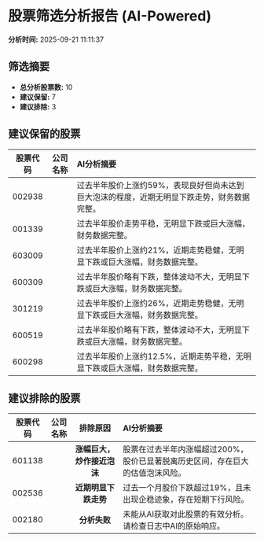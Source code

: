 # 股票筛选分析报告 (AI-Powered)

**分析时间:** 2025-09-21 11:11:37

## 筛选摘要

- **总分析股票数:** 10
- **建议保留:** 7
- **建议排除:** 3

## 建议保留的股票

| 股票代码 | 公司名称 | AI分析摘要 |
|:---:|:---:|:---|
| 002938 |  | 过去半年股价上涨约59%，表现良好但尚未达到巨大泡沫的程度，近期无明显下跌走势，财务数据完整。 |
| 001339 |  | 过去半年股价走势平稳，无明显下跌或巨大涨幅，财务数据完整。 |
| 603009 |  | 过去半年股价上涨约21%，近期走势稳健，无明显下跌或巨大涨幅，财务数据完整。 |
| 600309 |  | 过去半年股价略有下跌，整体波动不大，无明显下跌或巨大涨幅，财务数据完整。 |
| 301219 |  | 过去半年股价上涨约26%，近期走势稳健，无明显下跌或巨大涨幅，财务数据完整。 |
| 600519 |  | 过去半年股价略有下跌，整体波动不大，无明显下跌或巨大涨幅，财务数据完整。 |
| 600298 |  | 过去半年股价上涨约12.5%，近期走势平稳，无明显下跌或巨大涨幅，财务数据完整。 |

## 建议排除的股票

| 股票代码 | 公司名称 | 排除原因 | AI分析摘要 |
|:---:|:---:|:---:|:---|
| 601138 |  | **涨幅巨大，炒作接近泡沫** | 股票在过去半年内涨幅超过200%，股价已显著脱离历史区间，存在巨大的估值泡沫风险。 |
| 002536 |  | **近期明显下跌走势** | 过去一个月股价下跌超过19%，且未出现企稳迹象，存在短期下行风险。 |
| 002180 |  | **分析失败** | 未能从AI获取对此股票的有效分析。请检查日志中AI的原始响应。 |
